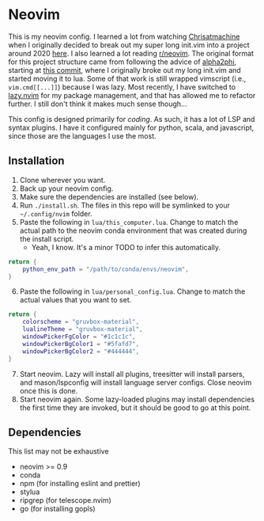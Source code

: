 # Neovim

This is my neovim config. I learned a lot from watching
[Chrisatmachine](https://www.youtube.com/channel/UCS97tchJDq17Qms3cux8wcA) when I originally decided to break out my
super long init.vim into a project around 2020
[here](https://github.com/jonathanlamar/dotfiles_OLD/tree/7b9cee94ce475eecd810c2a267794e254067323f/.config/nvim).
I also learned a lot reading [r/neovim](https://www.reddit.com/r/neovim). The original format for this project structure
came from following the advice of [alpha2phi](https://alpha2phi.medium.com/), starting at
[this commit](https://github.com/jonathanlamar/dotfiles_OLD/tree/02130593b5a4c8ec3c1f18316a240b10b50a5f1e/.config/nvim),
where I originally broke out my long init.vim and started moving it to lua. Some of that work is still wrapped vimscript
(i.e., `vim.cmd[[...]]`) because I was lazy. Most recently, I have switched to
[lazy.nvim](https://github.com/folke/lazy.nvim) for my package management, and that has allowed me to refactor further.
I still don't think it makes much sense though...

This config is designed primarily for _coding_. As such, it has a lot of LSP and syntax plugins. I have it configured
mainly for python, scala, and javascript, since those are the languages I use the most.

## Installation

1. Clone wherever you want.
2. Back up your neovim config.
3. Make sure the dependencies are installed (see below).
4. Run `./install.sh`. The files in this repo will be symlinked to your `~/.config/nvim` folder.
5. Paste the following in `lua/this_computer.lua`. Change to match the actual path to the neovim conda environment that
   was created during the install script.
   - Yeah, I know. It's a minor TODO to infer this automatically.

```lua
return {
    python_env_path = "/path/to/conda/envs/neovim",
}
```

6. Paste the following in `lua/personal_config.lua`. Change to match the actual values that you want to set.

```lua
return {
    colorscheme = "gruvbox-material",
    lualineTheme = "gruvbox-material",
    windowPickerFgColor = "#1c1c1c",
    windowPickerBgColor1 = "#5fafd7",
    windowPickerBgColor2 = "#444444",
}
```

7. Start neovim. Lazy will install all plugins, treesitter will install parsers, and mason/lspconfig will install
   language server configs. Close neovim once this is done.
8. Start neovim again. Some lazy-loaded plugins may install dependencies the first time they are invoked, but it should
   be good to go at this point.

## Dependencies

This list may not be exhaustive

- neovim >= 0.9
- conda
- npm (for installing eslint and prettier)
- stylua
- ripgrep (for telescope.nvim)
- go (for installing gopls)
